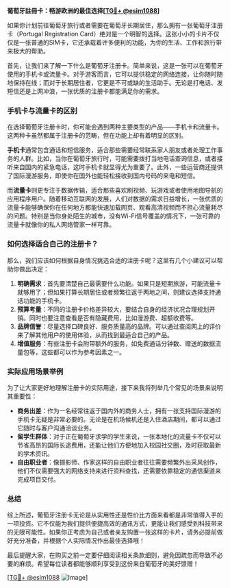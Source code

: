 **葡萄牙註冊卡：畅游欧洲的最佳选择[[TG💪+ @esim1088](https://t.me/s/esim1088)]**

如果你计划前往葡萄牙旅行或者需要在葡萄牙长期居住，那么拥有一张葡萄牙注册卡（Portugal Registration Card）绝对是一个明智的选择。这张小小的卡片不仅仅是一张普通的SIM卡，它还承载着许多便利的功能，为你的生活、工作和旅行带来极大的帮助。

首先，让我们来了解一下什么是葡萄牙注册卡。简单来说，这是一张可以在葡萄牙使用的手机卡或流量卡。对于游客而言，它可以提供稳定的网络连接，让你随时随地保持在线；而对于长期居住者，它更是不可或缺的生活助手。无论是打电话、发短信还是上网冲浪，一张优质的注册卡都能满足你的需求。

### 手机卡与流量卡的区别

在选择葡萄牙注册卡时，你可能会遇到两种主要类型的产品——手机卡和流量卡。这两种卡虽然都属于注册卡的范畴，但在功能上却有着明显的区别。

**手机卡**通常包含通话和短信服务，适合那些需要经常联系家人朋友或者处理工作事务的人群。比如，当你在葡萄牙旅行时，可能需要拨打当地电话查询信息，或者接听来自国内的紧急电话，这时手机卡就显得尤为重要了。此外，一些运营商还提供了国际漫游服务，即使你在国外也能轻松接收到国内号码的来电和短信。

而**流量卡**则更专注于数据传输，适合那些喜欢刷视频、玩游戏或者使用地图导航的应用程序用户。随着移动互联网的发展，人们对数据的需求日益增长，一张优质的流量卡能够确保你在任何地方都能快速加载网页、观看高清视频而不担心流量耗尽的问题。特别是当你身处陌生的城市，没有Wi-Fi信号覆盖的情况下，一张可靠的流量卡就像你的私人网络管家一样可靠。

### 如何选择适合自己的注册卡？

那么，我们应该如何根据自身情况挑选合适的注册卡呢？这里有几个小建议可以帮助你做出决定：

1. **明确需求**：首先要清楚自己最需要什么功能。如果只是短期旅游，可能流量卡就够用了；但如果打算长期居住或者频繁往返于两地之间，则建议选择支持通话功能的手机卡。
2. **预算考量**：不同的注册卡价格差异较大，要结合自身的经济状况合理规划开销。同时也要注意查看是否有隐藏费用，比如漫游费、超额收费等。
3. **品牌信誉**：尽量选择口碑良好、服务质量高的品牌。可以通过查阅网上的评价来了解其他用户的使用体验，从而找到最适合自己的产品。
4. **增值服务**：有些注册卡会附带额外的服务，如免费通话分钟数、赠送的数据流量包等，这些都可以作为参考因素之一。

### 实际应用场景举例

为了让大家更好地理解注册卡的实际用途，接下来我将列举几个常见的场景来说明其重要性：

- **商务出差**：作为一名经常往返于国内外的商务人士，拥有一张支持国际漫游的手机卡无疑是非常必要的。无论是在机场候机还是入住酒店期间，都可以通过它随时与客户沟通洽谈业务。
- **留学生群体**：对于正在葡萄牙求学的学生来说，一张本地化的流量卡不仅可以节省高昂的国际长途费用，还能让他们方便地加入校园社交圈，及时获取最新的学术资讯。
- **自由职业者**：像摄影师、作家这样的自由职业者往往需要频繁外出采风创作，他们不仅需要强大的网络支持来进行资料查找，还需要依靠稳定的通信渠道来完成项目交付。

### 总结

综上所述，葡萄牙注册卡无论是从实用性还是性价比方面来看都是非常值得入手的一项投资。它不仅能为我们提供便捷高效的通讯方式，更能让我们感受到科技带来的无限可能性。如果你正考虑为自己或者亲友购置一张这样的卡片，请务必提前做好充分准备，并根据个人实际情况作出最佳选择哦！

最后提醒大家，在购买之前一定要仔细阅读相关条款细则，避免因疏忽而导致不必要的麻烦。希望每位读者都能够顺利享受到这份来自葡萄牙的美好馈赠！

[[TG💪+ @esim1088](https://t.me/s/esim1088) ![Image](https://i.postimg.cc/4NQfJmqS/Snipaste-2025-05-13-00-14-12.png)]